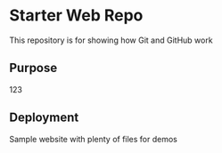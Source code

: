 # Starter Web Repo

This repository is for showing how Git and GitHub work

## Purpose

123

## Deployment


Sample website with plenty of files for demos
